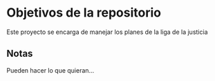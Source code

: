 # Objetivos de la repositorio

Este proyecto se encarga de manejar los planes de la liga de la justicia


## Notas
Pueden hacer lo que quieran...

 
